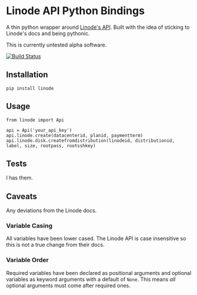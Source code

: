 # Linode API Python Bindings
A thin python wrapper around [Linode's API](http://linode.com/api). Built with the idea of sticking to Linode's docs and being pythonic.

This is currently untested alpha software.

[![Build Status](https://secure.travis-ci.org/ghickman/linode.png?branch=master)](http://travis-ci.org/ghickman/linode)


## Installation

    pip install linode


## Usage

    from linode import Api

    api = Api('your_api_key')
    api.linode.create(datacenterid, planid, paymentterm)
    api.linode.disk.createfromdistribution(linodeid, distributionid, label, size, rootpass, rootsshkey)


## Tests
I has them.


## Caveats
Any deviations from the Linode docs.

### Variable Casing
All variables have been lower cased. The Linode API is case insensitive so this is not a true change from their docs.

### Variable Order
Required variables have been declared as positional arguments and optional variables as keyword arguments with a default of `None`. This means *all* optional arguments must come after required ones.

